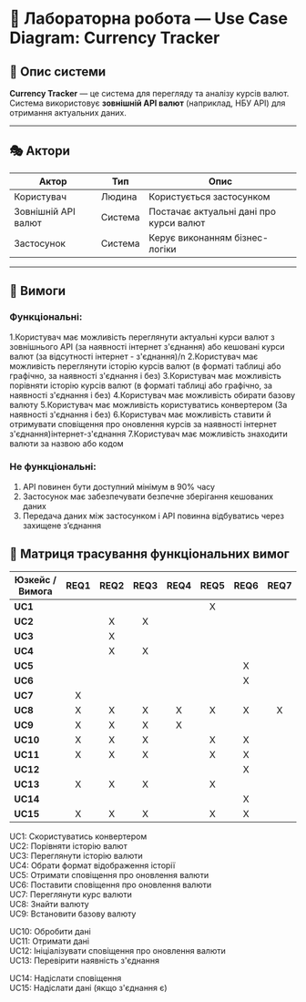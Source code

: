 ﻿# 💱 Лабораторна робота — Use Case Diagram: Currency Tracker

## 📘 Опис системи
**Currency Tracker** — це система для перегляду та аналізу курсів валют.
Система використовує **зовнішній API валют** (наприклад, НБУ API) для отримання актуальних даних.

---

## 🎭 Актори
| Актор | Тип | Опис                          |
|-------|------|-------------------------------|
| Користувач | Людина | Користується застосунком      |
| Зовнішній API валют | Система | Постачає актуальні дані про курси валют |
| Застосунок | Система | Керує виконанням бізнес-логіки|                               

---

## 🧩 Вимоги
### Функціональні:
1.Користувач має можливість переглянути актуальні курси валют з зовнішнього API (за наявності інтернет з'єднання) або кешовані курси валют (за відсутності інтернет - з'єднання)/n
2.Користувач має можливість переглянути історію курсів валют (в форматі таблиці або графічно, за наявності з'єднання і без)
3.Користувач має можливість порівняти історію курсів валют (в форматі таблиці або графічно, за наявності з'єднання і без)
4.Користувач має можливість обирати базову валюту
5.Користувач має можливість користуватись конвертером (За наявності з'єднання і без)
6.Користувач має можливість ставити й отримувати сповіщення про оновлення курсів за наявності інтернет з'єднання)інтернет-з'єднання
7.Користувач має можливість знаходити валюти за назвою або кодом

### Не функціональні:
1. API повинен бути доступний мінімум в 90% часу
2. Застосунок має забезпечувати безпечне зберігання кешованих даних
3. Передача даних між застосунком і API повинна відбуватись через захищене з’єднання


## 🧩 Матриця трасування функціональних вимог

| Юзкейс / Вимога | REQ1 | REQ2 | REQ3 | REQ4 | REQ5 | REQ6 | REQ7 |
|------------------|:----:|:----:|:----:|:----:|:----:|:----:|:----:|
| **UC1**   |   |   |   |   | X |   |   |
| **UC2**   |   | X | X |   |   |   |   |
| **UC3**   |   | X |   |   |   |   |   |
| **UC4**   |   | X | X |   |   |   |   |
| **UC5**   |   |   |   |   |   | X |   |
| **UC6**   |   |   |   |   |   | X |   |
| **UC7**   | X |   |   |   |   |   |   |
| **UC8**   | X | X | X | X | X | X | X |
| **UC9**   | X | X | X | X |   |   |   |
| **UC10**  | X | X | X |   | X | X |   |
| **UC11**  | X | X | X |   | X | X |   |
| **UC12**  |   |   |   |   |   | X |   |
| **UC13**  | X | X | X |   | X |   |   |
| **UC14**  |   |   |   |   |   | X |   |
| **UC15**  | X | X | X |   | X | X |   |
 



UC1: Скористуватись конвертером  <br>
UC2: Порівняти історію валют <br>
UC3: Переглянути історію валюти <br>
UC4: Обрати формат відображення історії <br> 
UC5: Отримати сповіщення про оновлення валюти <br>
UC6: Поставити сповіщення про оновлення валюти <br>
UC7: Переглянути курс валюти <br>
UC8: Знайти валюту <br>
UC9: Встановити базову валюту

UC10: Обробити дані <br>
UC11: Отримати дані <br>
UC12: Ініціалізувати сповіщення про оновлення валюти <br>
UC13: Перевірити наявність з'єднання <br>

UC14: Надіслати сповіщення <br>
UC15: Надіслати дані (якщо з'єднання є)
 









